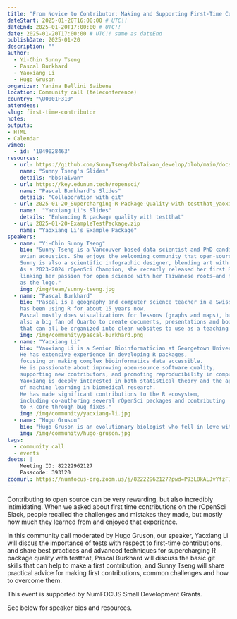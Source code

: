 ```yaml
---
title: "From Novice to Contributor: Making and Supporting First-Time Contributions to FOSS"
dateStart: 2025-01-20T16:00:00 # UTC!!
dateEnd: 2025-01-20T17:00:00 # UTC!!
date: 2025-01-20T17:00:00 # UTC!! same as dateEnd
publishDate: 2025-01-20
description: ""
author:
  - Yi-Chin Sunny Tseng
  - Pascal Burkhard  
  - Yaoxiang Li
  - Hugo Gruson 
organizer: Yanina Bellini Saibene
location: Community call (teleconference)
country: "\U0001F310"
attendees: 
slug: first-time-contributor
notes: 
outputs:
- HTML
- Calendar 
vimeo:
  - id: '1049028463'
resources:
  - url: https://github.com/SunnyTseng/bbsTaiwan_develop/blob/main/docs/2025_01_rOpenSci_community_call/bbsTaiwan%20update.pdf
    name: "Sunny Tseng's Slides"
    details: "bbsTaiwan"
  - url: https://key.edunum.tech/ropensci/
    name: "Pascal Burkhard's Slides"
    details: "Collaboration with git"
  - url: 2025-01-20_Supercharging-R-Package-Quality-with-testthat_yaoxiang-li.pdf
    name:  "Yaoxiang Li's Slides"
    details: "Enhancing R package quality with testthat"
  - url: 2025-01-20-ExampleTestPackage.zip
    name: "Yaoxiang Li's Example Package"
speakers:  
  - name: "Yi-Chin Sunny Tseng"
    bio: "Sunny Tseng is a Vancouver-based data scientist and PhD candidate specializing in 
    avian acoustics. She enjoys the welcoming community that open-source science brings to her career. 
    Sunny is also a scientific infographic designer, blending art with conservation research. 
    As a 2023-2024 rOpenSci Champion, she recently released her first R package, bbsTaiwan, 
    linking her passion for open science with her Taiwanese roots—and featuring her bird art 
    as the logo."
    img: /img/team/sunny-tseng.jpg
  - name: "Pascal Burkhard"
    bio: "Pascal is a geography and computer science teacher in a Swiss high school, and
    has been using R for about 15 years now. 
    Pascal mostly does visualizations for lessons (graphs and maps), but is 
    also a big fan of Quarto to create documents, presentations and books 
    that can all be organized into clean websites to use as a teaching platform."
    img: /img/community/pascal-burkhard.png   
  - name: "Yaoxiang Li"
    bio: "Yaoxiang Li is a Senior Bioinformatician at Georgetown University. 
    He has extensive experience in developing R packages, 
    focusing on making complex bioinformatics data accessible. 
    He is passionate about improving open-source software quality, 
    supporting new contributors, and promoting reproducibility in computational biology. 
    Yaoxiang is deeply interested in both statistical theory and the application 
    of machine learning in biomedical research. 
    He has made significant contributions to the R ecosystem, 
    including co-authoring several rOpenSci packages and contributing 
    to R-core through bug fixes."
    img: /img/community/yaoxiang-li.jpg
  - name: "Hugo Gruson"
    bio: "Hugo Gruson is an evolutionary biologist who fell in love with R and R package development during his PhD. He is now working full-time as an R package developer, with a current focus on making the ecosystem of R packages for epidemiology more robust."
    img: /img/community/hugo-gruson.jpg    
tags:
  - community call
  - events
deets: |
    Meeting ID: 82222962127
    Passcode: 393120
zoomurl: https://numfocus-org.zoom.us/j/82222962127?pwd=P93L8kALJvYfzFJzv0UoRarNqCRpt8.1
---
```



Contributing to open source can be very rewarding, but also incredibly intimidating. 
When we asked about first time contributions on the rOpenSci Slack, 
people recalled the challenges and mistakes they made, 
but mostly how much they learned from and enjoyed that experience.

In this community call moderated by Hugo Gruson, our speaker, 
Yaoxiang Li will discus the importance of tests with respect to first-time contributions, and share best practices and advanced techniques for supercharging 
R package quality with testthat, Pascal Burkhard will discuss the basic git 
skills that can help to make a first contribution, and Sunny Tseng will share 
practical advice for making first contributions, common challenges and how to 
overcome them.

This event is supported by NumFOCUS Small Development Grants.

See below for speaker bios and resources.
